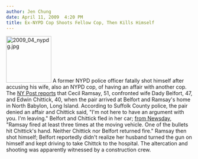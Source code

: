 ```yaml
---
author: Jen Chung
date: April 11, 2009  4:20 PM
title: Ex-NYPD Cop Shoots Fellow Cop, Then Kills Himself
---
```


<p><span class="mt-enclosure mt-enclosure-image" style="display: inline;"> <img alt="2009_04_nypdg.jpg" src="https://web.archive.org/web/20110623145106im_/http://gothamist.com/attachments/jen/2009_04_nypdg.jpg" width="122" height="126" class="image-right"> </span>A former NYPD police officer fatally shot himself after accusing his wife, also an NYPD cop, of having an affair with another cop.  The <a href="https://web.archive.org/web/20110623145106/http://www.nypost.com/seven/04112009/news/regionalnews/jealous_ex_cops_gun_rage_163982.htm">NY Post reports</a> that Cecil Ramsay, 51, confronted wife Dady Belfort, 47, and Edwin Chittick, 40, when the pair arrived at Belfort and Ramsay&apos;s home in North Babylon, Long Island.  According to Suffolk County police, the pair denied an affair and Chittick said, &quot;I&apos;m not here to have an argument with you. I&apos;m leaving.&quot; Belfort and Chittick fled in her car; <a href="https://web.archive.org/web/20110623145106/http://www.newsday.com/news/printedition/longisland/ny-licops1212644212apr11,0,7687381.story">from Newsday,</a> &quot;Ramsay fired at least three times at the moving vehicle. One of the bullets hit Chittick&apos;s hand. Neither Chittick nor Belfort returned fire.&quot;  Ramsay then shot himself; Belfort reportedly didn&apos;t realize her husband turned the gun on himself and kept driving to take Chittck to the hospital.  The altercation and shooting was apparently witnessed by a construction crew.  </p>